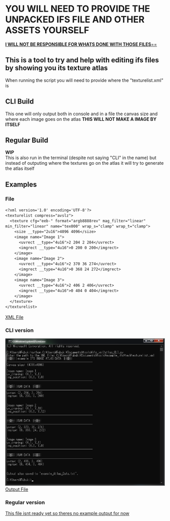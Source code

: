 # **YOU WILL NEED TO PROVIDE THE UNPACKED IFS FILE AND OTHER ASSETS YOURSELF**
<ins>**I WILL NOT BE RESPONSIBLE FOR WHATS DONE WITH THOSE FILES**==</ins>

## This is a tool to try and help with editing ifs files by showing you its texture atlas
When running the script you will need to provide where the "texturelist.xml" is

## CLI Build
This one will only output both in console and in a file the canvas size and where each image goes on the atlas **THIS WILL NOT MAKE A IMAGE BY ITSELF**

## Regular Build
**WIP**\
This is also run in the terminal (despite not saying "CLI" in the name) but instead of outputing where the textures go on the atlas it will try to generate the atlas itself

## Examples
### File
`<?xml version='1.0' encoding='UTF-8'?>`\
`<texturelist compress="avslz">`\
`  <texture cfg="eeb-" format="argb8888rev" mag_filter="linear" min_filter="linear" name="tex000" wrap_s="clamp" wrap_t="clamp">`\
`    <size __type="2u16">4096 4096</size>`\
`    <image name="Image 1">`\
`      <uvrect __type="4u16">2 204 2 204</uvrect>`\
`      <imgrect __type="4u16">0 200 0 200</imgrect>`\
`    </image>`\
`    <image name="Image 2">`\
`      <uvrect __type="4u16">2 370 36 274</uvrect>`\
`      <imgrect __type="4u16">0 368 24 272</imgrect>`\
`    </image>`\
`    <image name="Image 3">`\
`      <uvrect __type="4u16">2 406 2 406</uvrect>`\
`      <imgrect __type="4u16">0 404 0 404</imgrect>`\
`    </image>`\
`  </texture>`\
`</texturelist>`\
\
[XML File](https://github.com/The-Grace-God/ifs_xml2atlas/blob/main/Example/texturelist.xml)

### CLI version
![image](https://github.com/The-Grace-God/ifs_xml2atlas/blob/main/Example/image_2025-07-01_181639963.png?raw=true)\
[Output File](https://github.com/The-Grace-God/ifs_xml2atlas/blob/main/Example/example_Atlas_Data.txt)

### Regular version
<ins>This file isnt ready yet so theres no example output for now</ins>
